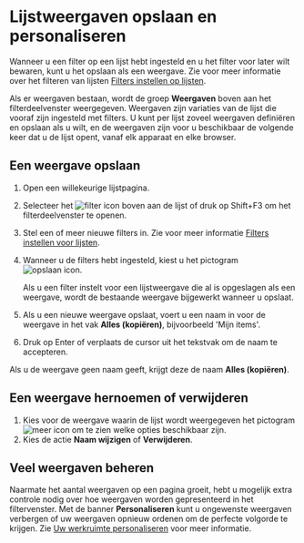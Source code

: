 # Lijstweergaven opslaan en personaliseren

Wanneer u een filter op een lijst hebt ingesteld en u het filter voor later wilt bewaren, kunt u het opslaan als een weergave. Zie voor meer informatie over het filteren van lijsten [Filters instellen op lijsten](../sorteren-zoeken-en-filteren/#Filters-instellen-voor-lijsten).

Als er weergaven bestaan, wordt de groep **Weergaven** boven aan het filterdeelvenster weergegeven. Weergaven zijn variaties van de lijst die vooraf zijn ingesteld met filters. U kunt per lijst zoveel weergaven definiëren en opslaan als u wilt, en de weergaven zijn voor u beschikbaar de volgende keer dat u de lijst opent, vanaf elk apparaat en elke browser.

## Een weergave opslaan

1. Open een willekeurige lijstpagina.
2. Selecteer het ![filter icon](/assets/images/filter.png "filter icon") boven aan de lijst of druk op Shift+F3 om het filterdeelvenster te openen.
3. Stel een of meer nieuwe filters in. Zie voor meer informatie [Filters instellen voor lijsten](../sorteren-zoeken-en-filteren/#Filters-instellen-voor-lijsten).
4. Wanneer u de filters hebt ingesteld, kiest u het pictogram ![opslaan icon](/assets/images/opslaan.png "opslaan icon").

    Als u een filter instelt voor een lijstweergave die al is opgeslagen als een weergave, wordt de bestaande weergave bijgewerkt wanneer u opslaat.
5. Als u een nieuwe weergave opslaat, voert u een naam in voor de weergave in het vak **Alles (kopiëren)**, bijvoorbeeld 'Mijn items'.
6. Druk op Enter of verplaats de cursor uit het tekstvak om de naam te accepteren.

Als u de weergave geen naam geeft, krijgt deze de naam **Alles (kopiëren)**.

## Een weergave hernoemen of verwijderen

1. Kies voor de weergave waarin de lijst wordt weergegeven het pictogram ![meer icon](/assets/images/meer.png "meer icon") om te zien welke opties beschikbaar zijn.
2. Kies de actie **Naam wijzigen** of **Verwijderen**.

## Veel weergaven beheren

Naarmate het aantal weergaven op een pagina groeit, hebt u mogelijk extra controle nodig over hoe weergaven worden gepresenteerd in het filtervenster. Met de banner **Personaliseren** kunt u ongewenste weergaven verbergen of uw weergaven opnieuw ordenen om de perfecte volgorde te krijgen. Zie [Uw werkruimte personaliseren](../Uw-werkruimte-personaliseren/) voor meer informatie.
